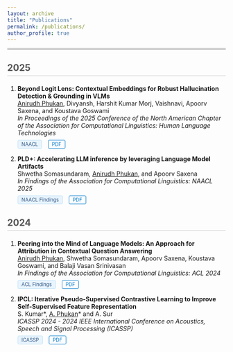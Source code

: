 ```yaml
---
layout: archive
title: "Publications"
permalink: /publications/
author_profile: true
---
```


---

<style>
.conference-banner {
    background: #e8f4fd;
    color: #2c5282;
    padding: 2px 8px;
    border-radius: 3px;
    font-size: 0.8em;
    font-weight: normal;
    margin-top: 8px;
    margin-right: 10px;
    border: 1px solid #bee3f8;
    width: fit-content;
    display: inline-block;
}

.pdf-button {
    background: none;
    color: #007acc;
    padding: 2px 8px;
    border-radius: 3px;
    font-size: 0.8em;
    font-weight: normal;
    text-decoration: none;
    border: 1px solid #007acc;
    display: inline-block;
    margin-top: 8px;
}

.pdf-button:hover {
    color: #005a99;
    text-decoration: none;
    border-color: #005a99;
}

.button-container {
    margin-bottom: 15px;
}

.year-heading {
    color: #555;
    border-bottom: 2px solid #e0e0e0;
    padding-bottom: 5px;
    margin-top: 30px;
    margin-bottom: 20px;
    font-size: 1.5em;
    font-weight: bold;
}

</style>

<div class="year-heading">2025</div>

<ol>
<li><strong>Beyond Logit Lens: Contextual Embeddings for Robust Hallucination Detection & Grounding in VLMs</strong><br/>
<u>Anirudh Phukan</u>, Divyansh, Harshit Kumar Morj, Vaishnavi, Apoorv Saxena, and Koustava Goswami<br/>
<em>In Proceedings of the 2025 Conference of the North American Chapter of the Association for Computational Linguistics: Human Language Technologies</em>

<div class="button-container">
<div class="conference-banner">NAACL</div>
<a href="https://aclanthology.org/2025.naacl-long.488.pdf" class="pdf-button">PDF</a>
</div>
</li>

<li><strong>PLD+: Accelerating LLM inference by leveraging Language Model Artifacts</strong><br/>
Shwetha Somasundaram, <u>Anirudh Phukan</u>, and Apoorv Saxena<br/>
<em>In Findings of the Association for Computational Linguistics: NAACL 2025</em>

<div class="button-container">
<div class="conference-banner">NAACL Findings</div>
<a href="https://aclanthology.org/2025.findings-naacl.338.pdf" class="pdf-button">PDF</a>
</div>
</li>
</ol>

<div class="year-heading">2024</div>

<ol>
<li><strong>Peering into the Mind of Language Models: An Approach for Attribution in Contextual Question Answering</strong><br/>
<u>Anirudh Phukan</u>, Shwetha Somasundaram, Apoorv Saxena, Koustava Goswami, and Balaji Vasan Srinivasan<br/>
<em>In Findings of the Association for Computational Linguistics: ACL 2024</em>

<div class="button-container">
<div class="conference-banner">ACL Findings</div>
<a href="https://aclanthology.org/2024.findings-acl.682.pdf" class="pdf-button">PDF</a>
</div>
</li>

<li><strong>IPCL: Iterative Pseudo-Supervised Contrastive Learning to Improve Self-Supervised Feature Representation</strong><br/>
S. Kumar*, <u>A. Phukan</u>* and A. Sur<br/>
<em>ICASSP 2024 - 2024 IEEE International Conference on Acoustics, Speech and Signal Processing (ICASSP)</em>

<div class="button-container">
<div class="conference-banner">ICASSP</div>
<a href="https://ieeexplore.ieee.org/stamp/stamp.jsp?arnumber=10447607" class="pdf-button">PDF</a>
</div>
</li>
</ol>
